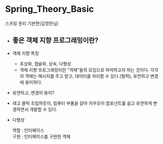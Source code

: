 # Spring_Theory_Basic
스프링 원리 기본편(김영한님)
<br>
* <h2>좋은 객체 지향 프로그래밍이란?</h2>
 * 객체 지향 특징
   * 추상화, 캡슐화, 상속, 다형성
   * 객체 지향 프로그래밍이란 "객체"들의 모임으로 파악하고자 하는 것이다. 각각의 객체는 메시지를 주고 받고, 데이터를 처리할 수 있다.(협력), 유연하고 변경에 용이하다.

 * 유연하고, 변경이 용이?
  * 레고 블럭 조립하듯이, 컴퓨터 부품을 갈아 끼우듯이 컴포넌트를 쉽고 유연하게 변경하면서 개발할 수 있다.
 
 * 다형성
 
    역할 : 인터페이스<br>
    구현 : 인터페이스를 구현한 객체


